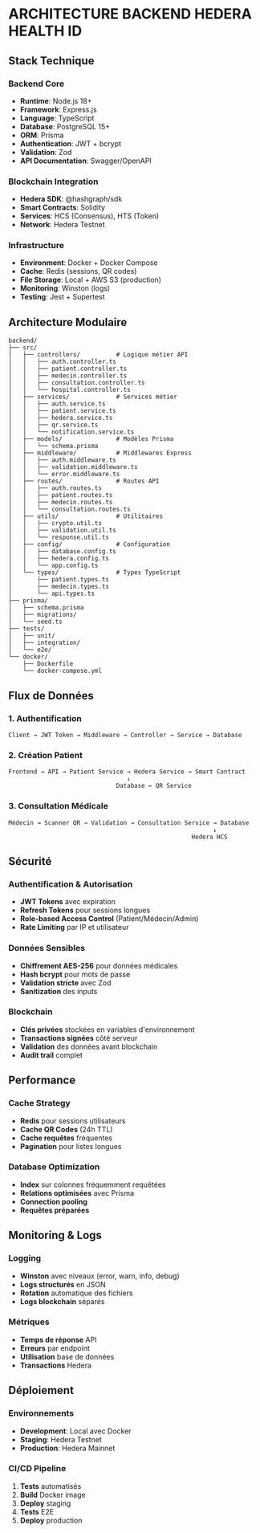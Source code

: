 # ARCHITECTURE BACKEND HEDERA HEALTH ID

## Stack Technique

### Backend Core
- **Runtime**: Node.js 18+
- **Framework**: Express.js
- **Language**: TypeScript
- **Database**: PostgreSQL 15+
- **ORM**: Prisma
- **Authentication**: JWT + bcrypt
- **Validation**: Zod
- **API Documentation**: Swagger/OpenAPI

### Blockchain Integration
- **Hedera SDK**: @hashgraph/sdk
- **Smart Contracts**: Solidity
- **Services**: HCS (Consensus), HTS (Token)
- **Network**: Hedera Testnet

### Infrastructure
- **Environment**: Docker + Docker Compose
- **Cache**: Redis (sessions, QR codes)
- **File Storage**: Local + AWS S3 (production)
- **Monitoring**: Winston (logs)
- **Testing**: Jest + Supertest

## Architecture Modulaire

```
backend/
├── src/
│   ├── controllers/          # Logique métier API
│   │   ├── auth.controller.ts
│   │   ├── patient.controller.ts
│   │   ├── medecin.controller.ts
│   │   ├── consultation.controller.ts
│   │   └── hospital.controller.ts
│   ├── services/             # Services métier
│   │   ├── auth.service.ts
│   │   ├── patient.service.ts
│   │   ├── hedera.service.ts
│   │   ├── qr.service.ts
│   │   └── notification.service.ts
│   ├── models/               # Modèles Prisma
│   │   └── schema.prisma
│   ├── middleware/           # Middlewares Express
│   │   ├── auth.middleware.ts
│   │   ├── validation.middleware.ts
│   │   └── error.middleware.ts
│   ├── routes/               # Routes API
│   │   ├── auth.routes.ts
│   │   ├── patient.routes.ts
│   │   ├── medecin.routes.ts
│   │   └── consultation.routes.ts
│   ├── utils/                # Utilitaires
│   │   ├── crypto.util.ts
│   │   ├── validation.util.ts
│   │   └── response.util.ts
│   ├── config/               # Configuration
│   │   ├── database.config.ts
│   │   ├── hedera.config.ts
│   │   └── app.config.ts
│   └── types/                # Types TypeScript
│       ├── patient.types.ts
│       ├── medecin.types.ts
│       └── api.types.ts
├── prisma/
│   ├── schema.prisma
│   ├── migrations/
│   └── seed.ts
├── tests/
│   ├── unit/
│   ├── integration/
│   └── e2e/
└── docker/
    ├── Dockerfile
    └── docker-compose.yml
```

## Flux de Données

### 1. Authentification
```
Client → JWT Token → Middleware → Controller → Service → Database
```

### 2. Création Patient
```
Frontend → API → Patient Service → Hedera Service → Smart Contract
                                 ↓
                              Database ← QR Service
```

### 3. Consultation Médicale
```
Médecin → Scanner QR → Validation → Consultation Service → Database
                                                         ↓
                                                   Hedera HCS
```

## Sécurité

### Authentification & Autorisation
- **JWT Tokens** avec expiration
- **Refresh Tokens** pour sessions longues
- **Role-based Access Control** (Patient/Médecin/Admin)
- **Rate Limiting** par IP et utilisateur

### Données Sensibles
- **Chiffrement AES-256** pour données médicales
- **Hash bcrypt** pour mots de passe
- **Validation stricte** avec Zod
- **Sanitization** des inputs

### Blockchain
- **Clés privées** stockées en variables d'environnement
- **Transactions signées** côté serveur
- **Validation** des données avant blockchain
- **Audit trail** complet

## Performance

### Cache Strategy
- **Redis** pour sessions utilisateurs
- **Cache QR Codes** (24h TTL)
- **Cache requêtes** fréquentes
- **Pagination** pour listes longues

### Database Optimization
- **Index** sur colonnes fréquemment requêtées
- **Relations optimisées** avec Prisma
- **Connection pooling**
- **Requêtes préparées**

## Monitoring & Logs

### Logging
- **Winston** avec niveaux (error, warn, info, debug)
- **Logs structurés** en JSON
- **Rotation** automatique des fichiers
- **Logs blockchain** séparés

### Métriques
- **Temps de réponse** API
- **Erreurs** par endpoint
- **Utilisation** base de données
- **Transactions** Hedera

## Déploiement

### Environnements
- **Development**: Local avec Docker
- **Staging**: Hedera Testnet
- **Production**: Hedera Mainnet

### CI/CD Pipeline
1. **Tests** automatisés
2. **Build** Docker image
3. **Deploy** staging
4. **Tests** E2E
5. **Deploy** production
